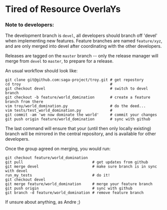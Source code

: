 
# Tired of Resource OverlaYs


### Note to developers:

The development branch is `devel`, all developers should branch off 'devel' when
implementing new features.  Feature branches are named `feature/xyz`, and are
only merged into devel after coordinating with the other developers.

Releases are tagged on the `master` branch -- only the release manager will merge
from `devel` to `master`, to prepare for a release.

An usual workflow should look like:

```
git clone git@github.com:saga-project/troy.git # get repostory
cd troy                                        # 
git checkout devel                             # switch to devel branch
git checkout -b feature/world_domination       # create a feature branch from there
vim troy/world_domination.py                   # do the deed...
vim tests/test_world_domination.py             #
git commit -am 'we now dominate the world'     # commit your changes
git push origin feature/world_domination       # sync with github
```

The last command will ensure that your (until then only locally existing) branch
will be mirrored in the central repository, and is available for other
developers.

Once the group agreed on merging, you would run:

```
git checkout feature/world_domination
git pull                               # get updates from github
git merge devel                        # make sure branch is in sync with devel
run_my_tests                           # do it!
git checkout devel
git merge feature/world_domination     # merge your feature branch
git push origin                        # sync with github
git branch -d feature/world_domination # remove feature branch
```

If unsure about anything, as Andre ;)

